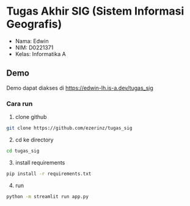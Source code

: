 # Tugas Akhir SIG (Sistem Informasi Geografis)
- Nama: Edwin
- NIM: D0221371
- Kelas: Informatika A

## Demo
Demo dapat diakses di https://edwin-lh.is-a.dev/tugas_sig

### Cara run
1. clone github
```bash
git clone https://github.com/ezerinz/tugas_sig
```
2. cd ke directory
```bash
cd tugas_sig
```
3. install requirements
```bash
pip install -r requirements.txt
```
4. run
```bash
python -m streamlit run app.py
```
